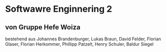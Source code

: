 # Softwawre Enginnering 2

## von Gruppe Hefe Woiza

bestehend aus Johannes Brandenburger, Lukas Braun, David Felder, Florian Glaser, Florian Herkommer, Phillipp Patzelt, Henry Schuler, Baldur Siegel
